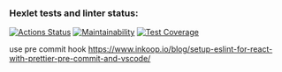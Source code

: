 ### Hexlet tests and linter status:

[![Actions Status](https://github.com/berpress/frontend-project-lvl3/workflows/hexlet-check/badge.svg)](https://github.com/berpress/frontend-project-lvl3/actions)
[![Maintainability](https://api.codeclimate.com/v1/badges/c45797f4103f59e2fc4c/maintainability)](https://codeclimate.com/github/berpress/frontend-project-lvl3/maintainability)
[![Test Coverage](https://api.codeclimate.com/v1/badges/c45797f4103f59e2fc4c/test_coverage)](https://codeclimate.com/github/berpress/frontend-project-lvl3/test_coverage)

use pre commit hook https://www.inkoop.io/blog/setup-eslint-for-react-with-prettier-pre-commit-and-vscode/
